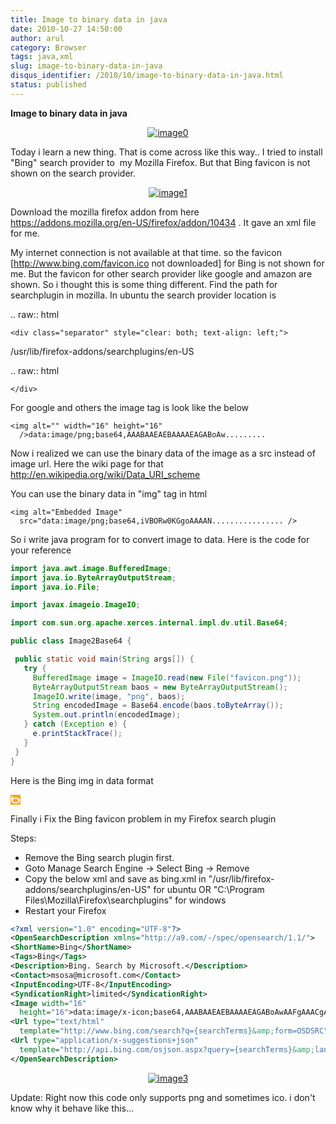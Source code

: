 ```yaml
---
title: Image to binary data in java
date: 2010-10-27 14:50:00
author: arul
category: Browser
tags: java,xml
slug: image-to-binary-data-in-java
disqus_identifier: /2010/10/image-to-binary-data-in-java.html
status: published
---
```


**Image to binary data in java**

<div class="separator" style="clear: both; text-align: center;">

[![image0](http://3.bp.blogspot.com/_X5tq9y9xv2s/TMiAHb-LmaI/AAAAAAAAAjM/sfMeXSo95hY/s320/logo.png)](http://3.bp.blogspot.com/_X5tq9y9xv2s/TMiAHb-LmaI/AAAAAAAAAjM/sfMeXSo95hY/s1600/logo.png)

</div>
<div class="separator" style="clear: both; text-align: left;">

Today i learn a new thing. That is come across like this way.. I tried
to install \"Bing\" search provider to  my Mozilla Firefox. But that
Bing favicon is not shown on the search provider.

<div class="separator" style="clear: both; text-align: center;">

[![image1](http://4.bp.blogspot.com/_X5tq9y9xv2s/TMiSnHN2BZI/AAAAAAAAAjQ/2nhvag3eIO0/s320/Bing+search+provider.png)](http://4.bp.blogspot.com/_X5tq9y9xv2s/TMiSnHN2BZI/AAAAAAAAAjQ/2nhvag3eIO0/s1600/Bing+search+provider.png)

</div>
<p>

Download the mozilla firefox addon from here
<https://addons.mozilla.org/en-US/firefox/addon/10434> . It gave an xml
file for me.

</div>
<div class="separator" style="clear: both; text-align: left;">

My internet connection is not available at that time. so the favicon
\[<http://www.bing.com/favicon.ico> not downloaded\] for Bing is not
shown for me. But the favicon for other search provider like google and
amazon are shown. So i thought this is some thing different. Find the
path for searchplugin in mozilla. In ubuntu the search provider location
is

</div>

 .. raw:: html

    <div class="separator" style="clear: both; text-align: left;">

 /usr/lib/firefox-addons/searchplugins/en-US

 .. raw:: html

    </div>
<div class="separator" style="clear: both; text-align: left;">

For google and others the image tag is look like the below

</div>
<div class="separator" style="clear: both; text-align: left;">

``` text
<img alt="" width="16" height="16"
  />data:image/png;base64,AAABAAEAEBAAAAEAGABoAw.........
```

</div>
<div class="separator" style="clear: both; text-align: left;">

Now i realized we can use the binary data of the image as a src instead
of image url. Here the wiki page for that
<http://en.wikipedia.org/wiki/Data_URI_scheme>

</div>
<div class="separator" style="clear: both; text-align: left;">

You can use the binary data in \"img\" tag in html

</div>
<div class="separator" style="clear: both; text-align: left;">

``` text
<img alt="Embedded Image"
  src="data:image/png;base64,iVBORw0KGgoAAAAN................ />
```

So i write java program for to convert image to data. Here is the code
for your reference

</div>

``` java
import java.awt.image.BufferedImage;
import java.io.ByteArrayOutputStream;
import java.io.File;

import javax.imageio.ImageIO;

import com.sun.org.apache.xerces.internal.impl.dv.util.Base64;

public class Image2Base64 {

 public static void main(String args[]) {
   try {
     BufferedImage image = ImageIO.read(new File("favicon.png"));
     ByteArrayOutputStream baos = new ByteArrayOutputStream();
     ImageIO.write(image, "png", baos);
     String encodedImage = Base64.encode(baos.toByteArray());
     System.out.println(encodedImage);
   } catch (Exception e) {
     e.printStackTrace();
   }
 }
}
```

<div class="separator" style="clear: both; text-align: left;">

Here is the Bing img in data format

</div>

![Embedded
Image](data:image/png;base64,iVBORw0KGgoAAAANSUhEUgAAABAAAAAQCAYAAAAf8/9hAAAAxklEQVR42mP4v0z0PyWYgToGbHf8/39PAIQmy4CXR/+DAYimmgFrVCCuIuAyVAPeXf7//8bM//+/PPqPFTzeBjEQpwEwADLgchfCBcdzUdXcW47HAJAkyPnYnAwyCAZALsVqAC7NMAyyAAR+fkAyAOQ3mNMJhTzIazAAN+BsNUIQLZBQMMh1sACGWoZIiaAYgDkNZCC6ZpDByGqgUcuAYjooYGAApAgUNiCMHK0gQ5DSBWZe2GgEcQEoXGAGgDAsWmmTmSjAADs5Dn62z9V4AAAAAElFTkSuQmCC)

Finally i Fix the Bing favicon problem in my Firefox search plugin

Steps:

-   Remove the Bing search plugin first.
-   Goto Manage Search Engine → Select Bing → Remove
-   Copy the below xml and save as bing.xml in
    \"/usr/lib/firefox-addons/searchplugins/en-US\" for ubuntu OR
    \"C:\\Program Files\\Mozilla\\Firefox\\searchplugins\" for windows
-   Restart your Firefox

``` xml
<?xml version="1.0" encoding="UTF-8"?>
<OpenSearchDescription xmlns="http://a9.com/-/spec/opensearch/1.1/">
<ShortName>Bing</ShortName>
<Tags>Bing</Tags>
<Description>Bing. Search by Microsoft.</Description>
<Contact>msosa@microsoft.com</Contact>
<InputEncoding>UTF-8</InputEncoding>
<SyndicationRight>limited</SyndicationRight>
<Image width="16"
  height="16">data:image/x-icon;base64,AAABAAEAEBAAAAEAGABoAwAAFgAAACgAAAAQAAAAIAAAAAEAGAAAAAAAAAAAABMLAAATCwAAAAAAAAAAAAAVpv8Vpv8Vpv8Vpv8Vpv8Vpv8Vpv8Vpv8Vpv8Vpv8Vpv8Vpv8Vpv8Vpv8Vpv8Vpv8Vpv8Vpv8Vpv8Vpv8Vpv8Vpv8Vpv8Vpv8Vpv8Vpv8Vpv8Vpv8Vpv8Vpv8Vpv8Vpv8Vpv8Vpv8Vpv8Vpv8ysf97zf+24%2F%2FF6f%2FF6f%2FF6f+K0%2F9QvP8Vpv8Vpv8Vpv8Vpv8Vpv8Vpv8krP+Z2P%2F%2F%2F%2F%2F%2F%2F%2F%2Fw+f%2FF6f%2FF6f%2Fi9P%2F%2F%2F%2F%2F%2F%2F%2F%2FT7v9Bt%2F8Vpv8Vpv8Vpv8Vpv%2FT7v%2F%2F%2F%2F%2Fw+f97zf8Vpv8Vpv8Vpv8Vpv9QvP%2FT7v%2F%2F%2F%2F%2Fw+f9Bt%2F8Vpv8Vpv97zf%2F%2F%2F%2F%2F%2F%2F%2F9QvP8Vpv8Vpv8Vpv8Vpv8Vpv8Vpv8krP%2Fi9P%2F%2F%2F%2F%2Fi9P8Vpv8Vpv+24%2F%2F%2F%2F%2F%2Fi9P8Vpv8Vpv8Vpv8Vpv8Vpv8Vpv8Vpv8Vpv+K0%2F%2F%2F%2F%2F%2F%2F%2F%2F8Vpv8Vpv%2FF6f%2F%2F%2F%2F%2F%2F%2F%2F8krP8Vpv8Vpv8Vpv8Vpv8Vpv8Vpv8Vpv+n3v%2F%2F%2F%2F%2Fw+f8Vpv8Vpv%2FF6f%2F%2F%2F%2F%2F%2F%2F%2F+n3v8krP8Vpv8Vpv8Vpv8Vpv8Vpv9tx%2F%2F%2F%2F%2F%2F%2F%2F%2F+Z2P8Vpv8Vpv%2FF6f%2F%2F%2F%2F%2F%2F%2F%2F%2F%2F%2F%2F%2Fi9P+K0%2F9QvP9QvP9tx%2F%2FF6f%2F%2F%2F%2F%2F%2F%2F%2F+n3v8Vpv8Vpv8Vpv%2FF6f%2F%2F%2F%2F%2FT7v+Z2P%2Fi9P%2F%2F%2F%2F%2F%2F%2F%2F%2F%2F%2F%2F%2F%2F%2F%2F%2F%2F%2F%2F+24%2F9QvP8Vpv8Vpv8Vpv8Vpv%2FF6f%2F%2F%2F%2F%2FF6f8Vpv8Vpv8krP9QvP9QvP9Bt%2F8Vpv8Vpv8Vpv8Vpv8Vpv8Vpv8Vpv%2FF6f%2F%2F%2F%2F%2FF6f8Vpv8Vpv8Vpv8Vpv8Vpv8Vpv8Vpv8Vpv8Vpv8Vpv8Vpv8Vpv8Vpv9Bt%2F9QvP9Bt%2F8Vpv8Vpv8Vpv8Vpv8Vpv8Vpv8Vpv8Vpv8Vpv8Vpv8Vpv8Vpv8Vpv8Vpv8Vpv8Vpv8Vpv8Vpv8Vpv8Vpv8Vpv8Vpv8Vpv8Vpv8Vpv8Vpv8Vpv8Vpv8Vpv8Vpv8Vpv8Vpv8Vpv8Vpv8Vpv8Vpv8Vpv8Vpv8Vpv8Vpv8Vpv8Vpv8Vpv8Vpv8AAHBsAABhdAAAbiAAAHJ0AABsaQAAdGkAACBDAABlbgAAUEEAAEVYAAAuQwAAOy4AAEU7AABBVAAAQ00AAC5W</Image>
<Url type="text/html"
  template="http://www.bing.com/search?q={searchTerms}&amp;form=OSDSRC"/>
<Url type="application/x-suggestions+json"
  template="http://api.bing.com/osjson.aspx?query={searchTerms}&amp;language={language}&amp;form=OSDJAS"/>
</OpenSearchDescription>
```

<div class="separator" style="clear: both; text-align: center;">

[![image3](http://1.bp.blogspot.com/_X5tq9y9xv2s/TOIpP67w5dI/AAAAAAAAAjU/QUdkLjf9X2Q/s1600/bing+favicon+for+seach+plugin.png)](http://1.bp.blogspot.com/_X5tq9y9xv2s/TOIpP67w5dI/AAAAAAAAAjU/QUdkLjf9X2Q/s1600/bing+favicon+for+seach+plugin.png)

</div>

Update: Right now this code only supports png and sometimes ico. i
don\'t know why it behave like this\...
